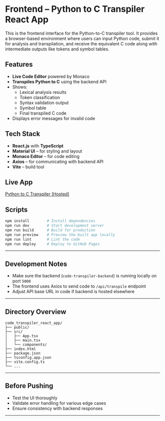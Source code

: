 # **Frontend – Python to C Transpiler React App**

This is the frontend interface for the Python-to-C transpiler tool. It provides a browser-based environment where users can input Python code, submit it for analysis and transpilation, and receive the equivalent C code along with intermediate outputs like tokens and symbol tables.

## Features

- **Live Code Editor** powered by Monaco
- **Transpiles Python to C** using the backend API
- Shows:
  - Lexical analysis results
  - Token classification
  - Syntax validation output
  - Symbol table
  - Final transpiled C code
- Displays error messages for invalid code

## Tech Stack

- **React.js** with **TypeScript**
- **Material UI** – for styling and layout
- **Monaco Editor** – for code editing
- **Axios** – for communicating with backend API
- **Vite** – build tool

## Live App

[Python to C Transpiler (Hosted)](https://sanidhya-dobhal.github.io/Python-to-C-transpiler/)

## Scripts

```bash
npm install        # Install dependencies
npm run dev        # Start development server
npm run build      # Build for production
npm run preview    # Preview the built app locally
npm run lint       # Lint the code
npm run deploy     # Deploy to GitHub Pages
```
---
## Development Notes
* Make sure the backend (`code-transpiler-backend`) is running locally on port `5000`
* The frontend uses Axios to send code to `/api/transpile` endpoint
* Adjust API base URL in code if backend is hosted elsewhere
---
## Directory Overview
```arduino
code_transpiler_react_app/
├── public/
├── src/
│   ├── App.tsx
│   ├── main.tsx
│   └── components/
├── index.html
├── package.json
├── tsconfig.app.json
├── vite.config.ts
└── ...
```
---
## Before Pushing
* Test the UI thoroughly
* Validate error handling for various edge cases
* Ensure consistency with backend responses
---
